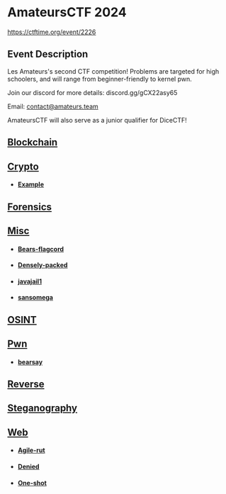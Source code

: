 # AmateursCTF 2024

https://ctftime.org/event/2226

## Event Description

Les Amateurs's second CTF competition! Problems are targeted for high schoolers, and will range from beginner-friendly to kernel pwn.

Join our discord for more details: discord.gg/gCX22asy65

Email: contact@amateurs.team

AmateursCTF will also serve as a junior qualifier for DiceCTF!

## [Blockchain](<Blockchain>)
## [Crypto](<Crypto>)
 * #### [Example](<Crypto/Example/>)
## [Forensics](<Forensics>)
## [Misc](<Misc>)
 * #### [Bears-flagcord](<Misc/Bears-flagcord/>)
 * #### [Densely-packed](<Misc/Densely-packed/>)
 * #### [javajail1](<Misc/javajail1/>)
 * #### [sansomega](<Misc/sansomega/>)
## [OSINT](<OSINT>)
## [Pwn](<Pwn>)
 * #### [bearsay](<Pwn/bearsay/>)
## [Reverse](<Reverse>)
## [Steganography](<Steganography>)
## [Web](<Web>)
 * #### [Agile-rut](<Web/Agile-rut/>)
 * #### [Denied](<Web/Denied/>)
 * #### [One-shot](<Web/One-shot/>)
